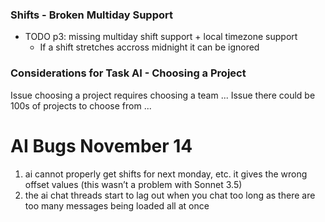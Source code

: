 
### Shifts - Broken Multiday Support 
- TODO p3: missing multiday shift support + local timezone support
    - If a shift stretches accross midnight it can be ignored 


### Considerations for Task AI - Choosing a Project 
Issue choosing a project requires choosing a team ...
Issue there could be 100s of projects to choose from ... 



# AI Bugs November 14
1. ai cannot properly get shifts for next monday, etc. it gives the wrong offset values (this wasn’t a problem with Sonnet 3.5) 
2. the ai chat threads start to lag out when you chat too long as there are too many messages being loaded all at once
